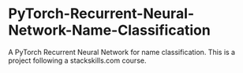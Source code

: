 # PyTorch-Recurrent-Neural-Network-Name-Classification
A PyTorch Recurrent Neural Network for name classification. This is a project following a stackskills.com course.

